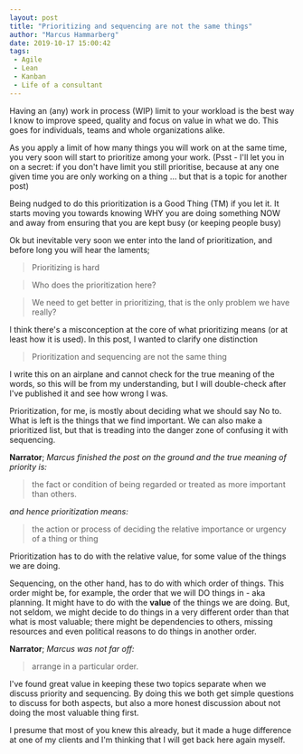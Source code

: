```yaml
---
layout: post
title: "Prioritizing and sequencing are not the same things"
author: "Marcus Hammarberg"
date: 2019-10-17 15:00:42
tags:
 - Agile
 - Lean
 - Kanban
 - Life of a consultant
---
```


Having an (any) work in process (WIP) limit to your workload is the best way I know to improve speed, quality and focus on value in what we do. This goes for individuals, teams and whole organizations alike. 

As you apply a limit of how many things you will work on at the same time, you very soon will start to prioritize among your work. (Psst - I'll let you in on a secret: if you don't have limit you still prioritise, because at any one given time you are only working on a thing ... but that is a topic for another post)

Being nudged to do this prioritization is a Good Thing (TM) if you let it. It starts moving you towards knowing WHY you are doing something NOW and away from ensuring that you are kept busy (or keeping people busy) 

Ok but inevitable very soon we enter into the land of prioritization, and before long you will hear the laments;

> Prioritizing is hard

> Who does the prioritization here?

> We need to get better in prioritizing, that is the only problem we have really?

I think there's a misconception at the core of what prioritizing means (or at least how it is used). In this post, I wanted to clarify one distinction

> Prioritization and sequencing are not the same thing

<a name='more'></a>

I write this on an airplane and cannot check for the true meaning of the words, so this will be from my understanding, but I will double-check after I've published it and see how wrong I was. 

Prioritization, for me, is mostly about deciding what we should say No to. What is left is the things that we find important. We can also make a prioritized list, but that is treading into the danger zone of confusing it with sequencing. 

**Narrator**; *Marcus finished the post on the ground and the true meaning of priority is:* 

> the fact or condition of being regarded or treated as more important than others.

*and hence prioritization means:*

>the action or process of deciding the relative importance or urgency of a thing or thing



Prioritization has to do with the relative value, for some value of the things we are doing.  



Sequencing, on the other hand, has to do with which order of things. This order might be, for example, the order that we will DO things in - aka planning. It might have to do with the **value** of the things we are doing. But, not seldom, we might decide to do things in a very different order than that what is most valuable; there might be dependencies to others, missing resources and even political reasons to do things in another order. 

**Narrator**; *Marcus was not far off:* 

> arrange in a particular order.



I've found great value in keeping these two topics separate when we discuss priority and sequencing. By doing this we both get simple questions to discuss for both aspects, but also a more honest discussion about not doing the most valuable thing first. 

I presume that most of you knew this already, but it made a huge difference at one of my clients and I'm thinking that I will get back here again myself. 

